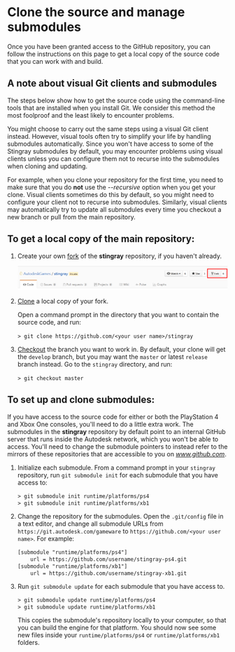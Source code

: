 # Clone the source and manage submodules

Once you have been granted access to the GitHub repository, you can follow the instructions on this page to get a local copy of the source code that you can work with and build.

## A note about visual Git clients and submodules

The steps below show how to get the source code using the command-line tools that are installed when you install Git. We consider this method the most foolproof and the least likely to encounter problems.

You might choose to carry out the same steps using a visual Git client instead. However, visual tools often try to simplify your life by handling submodules automatically. Since you won't have access to some of the Stingray submodules by default, you may encounter problems using visual clients unless you can configure them not to recurse into the submodules when cloning and updating.

For example, when you clone your repository for the first time, you need to make sure that you do **not** use the *--recursive* option when you get your clone. Visual clients sometimes do this by default, so you might need to configure your client not to recurse into submodules. Similarly, visual clients may automatically try to update all submodules every time you checkout a new branch or pull from the main repository.

## To get a local copy of the main repository:

1.	Create your own [fork](https://help.github.com/articles/fork-a-repo/) of the **stingray** repository, if you haven't already.

	![Create a fork](../../images/fork.png)

2.	[Clone](https://help.github.com/articles/cloning-a-repository/) a local copy of your fork.

	Open a command prompt in the directory that you want to contain the source code, and run:

	`> git clone https://github.com/<your user name>/stingray`

3.	[Checkout](https://git-scm.com/docs/git-checkout) the branch you want to work in. By default, your clone will get the `develop` branch, but you may want the `master` or latest `release` branch instead. Go to the `stingray` directory, and run:

	`> git checkout master`

## To set up and clone submodules:

If you have access to the source code for either or both the PlayStation 4 and Xbox One consoles, you'll need to do a little extra work. The submodules in the **stingray** repository by default point to an internal GitHub server that runs inside the Autodesk network, which you won't be able to access. You'll need to change the submodule pointers to instead refer to the mirrors of these repositories that are accessible to you on *www.github.com*.

1.	Initialize each submodule. From a command prompt in your `stingray` repository, run `git submodule init` for each submodule that you have access to:

	~~~{nohighlight}
	> git submodule init runtime/platforms/ps4
	> git submodule init runtime/platforms/xb1
	~~~

2.	Change the repository for the submodules. Open the `.git/config` file in a text editor, and change all submodule URLs from `https://git.autodesk.com/gameware` to `https://github.com/<your user name>`. For example:

	~~~{ini}
	[submodule "runtime/platforms/ps4"]
		url = https://github.com/username/stingray-ps4.git
	[submodule "runtime/platforms/xb1"]
		url = https://github.com/username/stingray-xb1.git
	~~~

3.	Run `git submodule update` for each submodule that you have access to.

	~~~{nohighlight}
	> git submodule update runtime/platforms/ps4
	> git submodule update runtime/platforms/xb1
	~~~

	This copies the submodule's repository locally to your computer, so that you can build the engine for that platform. You should now see some new files inside your `runtime/platforms/ps4` or `runtime/platforms/xb1` folders.
